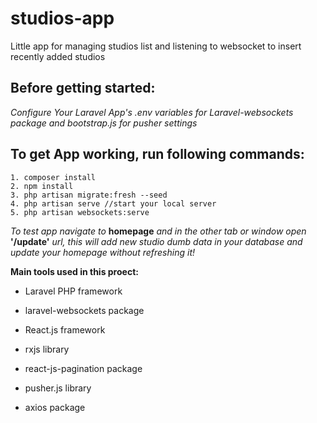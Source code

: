 # studios-app

Little app for managing studios list and listening to websocket to insert recently added studios

## Before getting started:
*Configure Your Laravel App's .env variables for Laravel-websockets package
and bootstrap.js for pusher settings*

## To get App working, run following commands:
```
1. composer install
2. npm install
3. php artisan migrate:fresh --seed
4. php artisan serve //start your local server
5. php artisan websockets:serve
```

*To test app navigate to* **homepage** *and in the other tab or window open* **'/update'** *url,
this will add new studio dumb data in your database and update your homepage without refreshing it!*

**Main tools used in this proect:**
* Laravel PHP framework
* laravel-websockets package

* React.js framework
* rxjs library
* react-js-pagination package
* pusher.js library
* axios package
